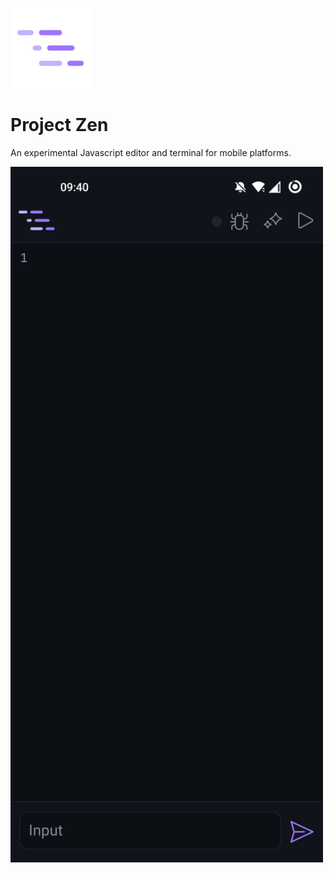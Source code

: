 ![logo](Zen/src/assets/logo.png)
# Project Zen
An experimental Javascript editor and terminal for mobile platforms.

<img src="Zen/src/assets/Screenshot.jpg" width="500px">
